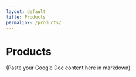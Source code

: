 ```yaml
---
layout: default
title: Products
permalink: /products/
---
```


# Products

(Paste your Google Doc content here in markdown)

